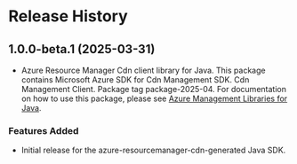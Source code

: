 # Release History

## 1.0.0-beta.1 (2025-03-31)

- Azure Resource Manager Cdn client library for Java. This package contains Microsoft Azure SDK for Cdn Management SDK. Cdn Management Client. Package tag package-2025-04. For documentation on how to use this package, please see [Azure Management Libraries for Java](https://aka.ms/azsdk/java/mgmt).
### Features Added

- Initial release for the azure-resourcemanager-cdn-generated Java SDK.
